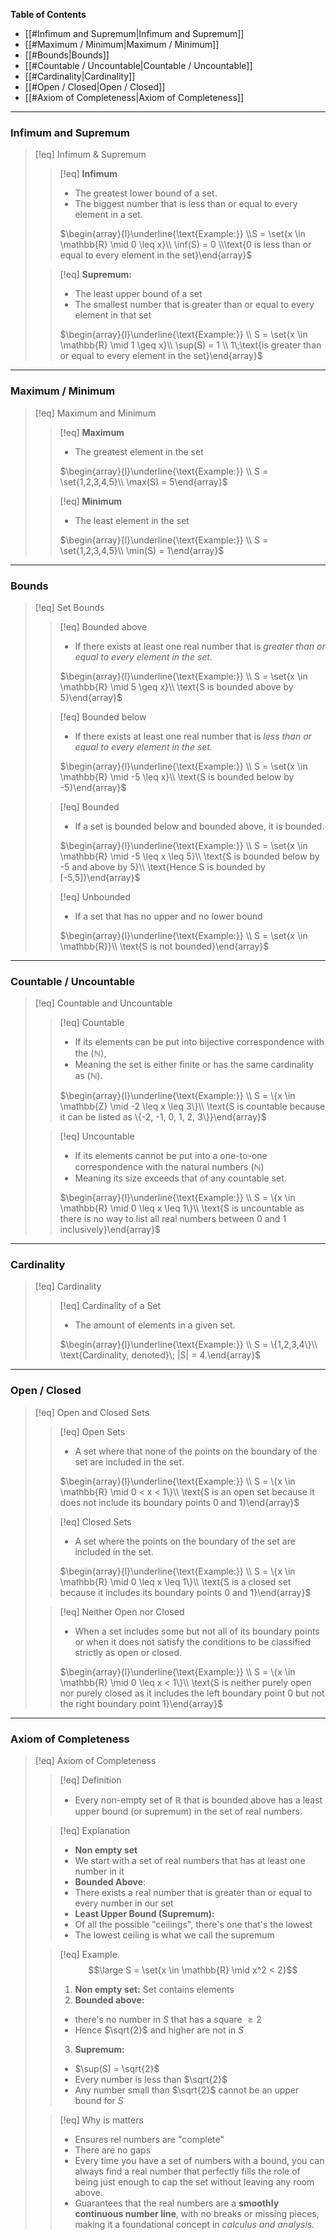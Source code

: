 **Table of Contents**
- [[#Infimum and Supremum|Infimum and Supremum]]
- [[#Maximum / Minimum|Maximum / Minimum]]
- [[#Bounds|Bounds]]
- [[#Countable / Uncountable|Countable / Uncountable]]
- [[#Cardinality|Cardinality]]
- [[#Open / Closed|Open / Closed]]
- [[#Axiom of Completeness|Axiom of Completeness]]

___
### Infimum and Supremum

>[!eq] Infimum & Supremum
>>[!eq] **Infimum**
>>- The greatest lower bound of a set.
>> - The biggest number that is less than or equal to every element in a set.
>> 
>> 	$\begin{array}{l}\underline{\text{Example:}} \\S = \set{x \in \mathbb{R} \mid 0 \leq x}\\ \inf(S) = 0 \\\text{0 is less than or equal to every element in the set}\end{array}$
>
>>[!eq] **Supremum:**
>>- The least upper bound of a set
>>- The smallest number that is greater than or equal to every element in that set
>>
>> 	$\begin{array}{l}\underline{\text{Example:}} \\ S = \set{x \in \mathbb{R} \mid 1 \geq x}\\ \sup(S) = 1 \\ 1\;\text{is greater than or equal to every element in the set}\end{array}$	
>>

___
### Maximum / Minimum

>[!eq]  Maximum and Minimum
>>[!eq] **Maximum**
>>- The greatest element in the set
>>
>> 	$\begin{array}{l}\underline{\text{Example:}} \\ S = \set{1,2,3,4,5}\\ \max(S) = 5\end{array}$	
>
>>[!eq] **Minimum** 
>>- The least element in the set
>>
>> 	$\begin{array}{l}\underline{\text{Example:}} \\ S = \set{1,2,3,4,5}\\ \min(S) = 1\end{array}$

___
### Bounds

>[!eq]  Set Bounds
>>[!eq] Bounded above
>>- If there exists at least one real number that is *greater than or equal to every element in the set.*
>>
>> 	$\begin{array}{l}\underline{\text{Example:}} \\ S = \set{x \in \mathbb{R} \mid 5 \geq x}\\ \text{S is bounded above by 5}\end{array}$	
>
>>[!eq] Bounded below
>>- If there exists at least one real number that is *less than or equal to every element in the set.*
>>
>> 	$\begin{array}{l}\underline{\text{Example:}} \\ S = \set{x \in \mathbb{R} \mid -5 \leq x}\\ \text{S is bounded below by -5}\end{array}$	
>
>>[!eq] Bounded
>> -  If a set is bounded below and bounded above, it is bounded.
>>
>> 	$\begin{array}{l}\underline{\text{Example:}} \\ S = \set{x \in \mathbb{R} \mid   -5 \leq x \leq 5}\\ \text{S is bounded below by -5 and above by 5}\\ \text{Hence S is bounded by [-5,5]}\end{array}$	
>
>> [!eq] Unbounded
>> -  If a set that has no upper and no lower bound
>>
>> 	$\begin{array}{l}\underline{\text{Example:}} \\ S = \set{x \in \mathbb{R}}\\ \text{S is not bounded}\end{array}$	

___
### Countable / Uncountable

>[!eq] Countable and Uncountable
>>[!eq] Countable
>>- If its elements can be put into bijective correspondence with the  $(\mathbb{N})$,
>>- Meaning the set is either finite or has the same cardinality as $(\mathbb{N})$.
>>
>> 	$\begin{array}{l}\underline{\text{Example:}} \\ S = \{x \in \mathbb{Z} \mid -2 \leq x \leq 3\}\\ \text{S is countable because it can be listed as \{-2, -1, 0, 1, 2, 3\}}\end{array}$	
>
>>[!eq] Uncountable
>>-  If its elements cannot  be put into a one-to-one correspondence with the natural numbers $(\mathbb{N})$
>>- Meaning its size exceeds that of any countable set.
>>
>> 	$\begin{array}{l}\underline{\text{Example:}} \\ S = \{x \in \mathbb{R} \mid 0 \leq x \leq 1\}\\ \text{S is uncountable as there is no way to list all real numbers between 0 and 1 inclusively}\end{array}$	

___
### Cardinality


>[!eq] Cardinality
>>[!eq] Cardinality of a Set
>>- The amount of elements in a given set.
>>
>>	$\begin{array}{l}\underline{\text{Example:}} \\ S = \{1,2,3,4\}\\ \text{Cardinality, denoted}\; |S| = 4.\end{array}$

___
### Open / Closed

>[!eq] Open and Closed Sets
>>[!eq] Open Sets
>>-  A set where that none of the points on the boundary of the set are included in the set.
>>
>> 	$\begin{array}{l}\underline{\text{Example:}} \\ S = \{x \in \mathbb{R} \mid 0 < x < 1\}\\ \text{S is an open set because it does not include its boundary points 0 and 1}\end{array}$	
>
>>[!eq] Closed Sets
>>- A set where the points on the boundary of the set are included in the set.
>>
>> 	$\begin{array}{l}\underline{\text{Example:}} \\ S = \{x \in \mathbb{R} \mid 0 \leq x \leq 1\}\\ \text{S is a closed set because it includes its boundary points 0 and 1}\end{array}$
>
>>[!eq] Neither Open nor Closed
>>- When a set includes some but not all of its boundary points or when it does not satisfy the conditions to be classified strictly as open or closed.
>>
>> 	$\begin{array}{l}\underline{\text{Example:}} \\ S = \{x \in \mathbb{R} \mid 0 \leq x < 1\}\\ \text{S is neither purely open nor purely closed as it includes the left boundary point 0 but not the right boundary point 1}\end{array}$
>

___
### Axiom of Completeness

>[!eq] Axiom of Completeness
>>[!eq] Definition
>>- Every non-empty set of $\mathbb{R}$ that is bounded above has a least upper bound (or supremum) in the set of real numbers.
>
>>[!eq] Explanation
>>- **Non empty set**
>>	- We start with a set of real numbers that has at least one number in it
>>- **Bounded Above**:
>>	-  There exists a real number that is greater than or equal to every number in our set
>>- **Least Upper Bound (Supremum):**
>>	- Of all the possible "ceilings", there's one that's the lowest
>>	- The lowest ceiling is what we call the supremum
>
>>[!eq]  Example.
>>$$\large S = \set{x \in \mathbb{R} \mid x^2 < 2}$$
>>1. **Non empty set:** Set contains elements
>>2. **Bounded above:** 
>>	 - there's no number in $S$ that has a square $\geq 2$
>>	 - Hence $\sqrt{2}$ and higher are not in $S$
>> 3. **Supremum:**
>> 	- $\sup(S) = \sqrt{2}$
>> 	- Every number is less than $\sqrt{2}$
>> 	- Any number small than $\sqrt{2}$ cannot be an upper bound  for $S$
>
>>[!eq] Why is matters
>>- Ensures rel numbers are "complete"
>>- There are no gaps
>>- Every time you have a set of numbers with a bound, you can always find a real number that perfectly fills the role of being just enough to cap the set without leaving any room above.
>>- Guarantees that the real numbers are a **smoothly continuous number line**, with no breaks or missing pieces, making it a foundational concept in *calculus and analysis.*